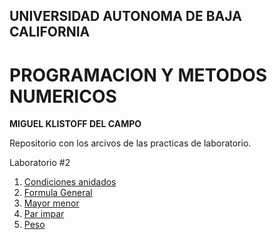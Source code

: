 ## UNIVERSIDAD AUTONOMA DE BAJA CALIFORNIA
# PROGRAMACION Y METODOS NUMERICOS 

**MIGUEL KLISTOFF DEL CAMPO**

Repositorio con los arcivos de las practicas de laboratorio.

Laboratorio #2
1. [Condiciones anidados](https://github.com/MIKE9991/Proyecto.Final/blob/main/Lab%20%232%20Condiciones%20anidados%20MIGUEL%20KLISTOFF.cpp)
2. [Formula General](https://github.com/MIKE9991/Proyecto.Final/blob/main/Lab%20%232%20Formula%20general%20MIGUEL%20KLISTOFF.cpp)
3. [Mayor menor](https://github.com/MIKE9991/Proyecto.Final/blob/main/Lab%20%232%20Mayor%20menor%20MIGUEL%20KLISTOFF.cpp)
4. [Par impar](https://github.com/MIKE9991/Proyecto.Final/blob/main/Lab%20%232%20Par%20impar%20MIGUEL%20KLISTOFF.cpp)
5. [Peso](https://github.com/MIKE9991/Proyecto.Final/blob/main/Lab%20%232%20Peso%20MIGUEL%20KLISTOFF.cpp)
